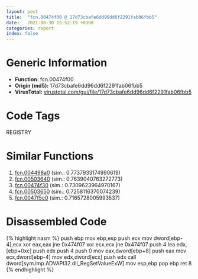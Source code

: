 ```yaml
---
layout: post
title:  "fcn.00474f00 @ 17d73cbafe6dd96dd6f2291fab06fbb5"
date:   2021-08-30 15:52:19 +0300
categories: report
index: false
---
```


# Generic Information
- **Function:** fcn.00474f00
- **Origin (md5):** 17d73cbafe6dd96dd6f2291fab06fbb5
- **VirusTotal:** [virustotal.com/gui/file/17d73cbafe6dd96dd6f2291fab06fbb5][virustotal_ref]

# Code Tags
<span class="tag" id="REGISTRY">REGISTRY</span>


# Similar Functions

1. [fcn.004498a0][similar_1_ref] (sim.: 0.7737933174990619)
2. [fcn.00503640][similar_2_ref] (sim.: 0.7639040763272773)
3. [fcn.00474f30][similar_3_ref] (sim.: 0.7309623964970167)
4. [fcn.00503650][similar_4_ref] (sim.: 0.7258116370074239)
5. [fcn.0047f5c0][similar_5_ref] (sim.: 0.7165728005993537)


# Disassembled Code

{% highlight nasm %}
push ebp
mov ebp,esp
push ecx
mov dword[ebp-4],ecx
xor eax,eax
jne 0x474f07
xor ecx,ecx
jne 0x474f07
push 4
lea edx,[ebp+0xc]
push edx
push 4
push 0
mov eax,dword[ebp+8]
push eax
mov ecx,dword[ebp-4]
mov edx,dword[ecx]
push edx
call dword[sym.imp.ADVAPI32.dll_RegSetValueExW]
mov esp,ebp
pop ebp
ret 8
{% endhighlight %}


[similar_1_ref]: /report/fcn.004498a0@279a61b1e76da49531f1f16fd1102a2d
[similar_2_ref]: /report/fcn.00503640@c60344b51fa39a329b92557d24ff7670
[similar_3_ref]: /report/fcn.00474f30@17d73cbafe6dd96dd6f2291fab06fbb5
[similar_4_ref]: /report/fcn.00503650@14b20b07906a36e23f2230c8042160f2
[similar_5_ref]: /report/fcn.0047f5c0@17d73cbafe6dd96dd6f2291fab06fbb5
[virustotal_ref]: https://www.virustotal.com/gui/file/17d73cbafe6dd96dd6f2291fab06fbb5
